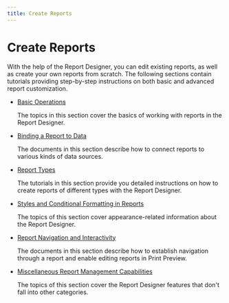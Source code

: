 ```yaml
---
title: Create Reports
---
```

# Create Reports
With the help of the Report Designer, you can edit existing reports, as well as create your own reports from scratch. The following sections contain tutorials providing step-by-step instructions on both basic and advanced report customization.
* [Basic Operations](create-reports/basic-operations.md)
	
	The topics in this section cover the basics of working with reports in the Report Designer.
* [Binding a Report to Data](create-reports/binding-a-report-to-data.md)
	
	The documents in this section describe how to connect reports to various kinds of data sources.
* [Report Types](create-reports/report-types.md)
	
	The tutorials in this section provide you detailed instructions on how to create reports of different types with the Report Designer.
* [Styles and Conditional Formatting in Reports](create-reports/styles-and-conditional-formatting-in-reports.md)
	
	The topics of this section cover appearance-related information about the Report Designer.
* [Report Navigation and Interactivity](create-reports/report-navigation-and-interactivity.md)
	
	The documents in this section describe how to establish navigation through a report and enable editing reports in Print Preview.
* [Miscellaneous Report Management Capabilities](create-reports/miscellaneous-report-management-capabilities.md)
	
	The topics of this section cover the Report Designer features that don't fall into other categories.